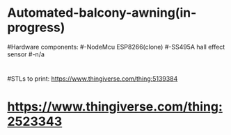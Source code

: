 # Automated-balcony-awning(in-progress)
#Hardware components:
#-NodeMcu ESP8266(clone)
#-SS495A hall effect sensor
#-n/a
#
#STLs to print: https://www.thingiverse.com/thing:5139384
#               https://www.thingiverse.com/thing:2523343

